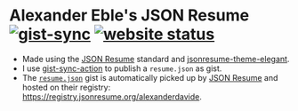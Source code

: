 # Alexander Eble's JSON Resume [![gist-sync](https://github.com/alexanderdavide/json-resume/actions/workflows/gist-sync.yml/badge.svg)](https://github.com/alexanderdavide/json-resume/actions/workflows/gist-sync.yml) [![website status](https://img.shields.io/website?down_color=red&up_color=success&url=https%3A%2F%2Fregistry.jsonresume.org/alexanderdavide)](https://img.shields.io/website?down_color=red&style=for-the-badge&up_color=green&url=https%3A%2F%2Fregistry.jsonresume.org/alexanderdavide)


- Made using the [JSON Resume](https://jsonresume.org/) standard and [jsonresume-theme-elegant](https://github.com/mudassir0909/jsonresume-theme-elegant).
- I use [gist-sync-action](https://github.com/Popsiclestick/gist-sync-action) to publish a `resume.json` as gist.
- The [`resume.json`](https://gist.github.com/alexanderdavide/9a6c025553cc25001eed4e8d404cf73c) gist is automatically picked up by [JSON Resume](https://jsonresume.org/) and hosted on their registry: https://registry.jsonresume.org/alexanderdavide.
